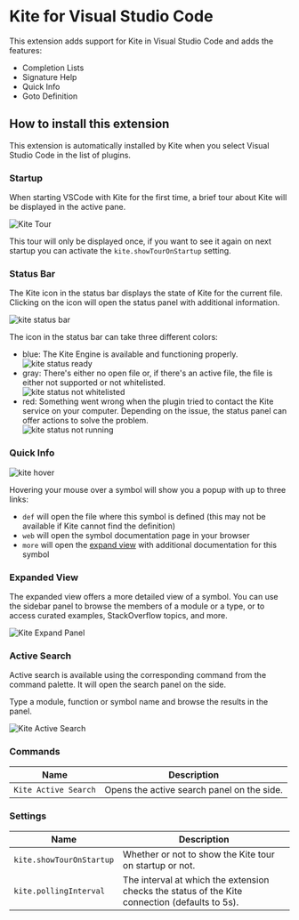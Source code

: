 # Kite for Visual Studio Code

This extension adds support for Kite in Visual Studio Code and adds the features:

- Completion Lists
- Signature Help
- Quick Info
- Goto Definition 

## How to install this extension

This extension is automatically installed by Kite when you select Visual Studio Code in the list of plugins.

### Startup

When starting VSCode with Kite for the first time, a brief tour about Kite will be displayed in the active pane.

![Kite Tour](./images/kite-tour.png)

This tour will only be displayed once, if you want to see it again on next startup you can activate the `kite.showTourOnStartup` setting.

### Status Bar

The Kite icon in the status bar displays the state of Kite for the current file. Clicking on the icon will open the status panel with additional information.

![kite status bar](./images/kite-status-bar.png)

The icon in the status bar can take three different colors:

- blue: The Kite Engine is available and functioning properly.<br/>![kite status ready](./images/kite-status-ready.png)
- gray: There's either no open file or, if there's an active file, the file is either not supported or not whitelisted.<br/>![kite status not whitelisted](./images/kite-status-non-whitelisted.png)
- red: Something went wrong when the plugin tried to contact the Kite service on your computer. Depending on the issue, the status panel can offer actions to solve the problem.<br/>![kite status not running](./images/kite-status-not-running.png)

### Quick Info

![kite hover](./images/kite-hover.png)

Hovering your mouse over a symbol will show you a popup with up to three links:

- `def` will open the file where this symbol is defined (this may not be available if Kite cannot find the definition)
- `web` will open the symbol documentation page in your browser
- `more` will open the [expand view](#expand-view) with additional documentation for this symbol

### Expanded View

The expanded view offers a more detailed view of a symbol. You can use the sidebar panel to browse the members of a module or a type, or to access curated examples, StackOverflow topics, and more.

![Kite Expand Panel](./images/kite-expand-panel.png)

### Active Search

Active search is available using the corresponding command from the command palette. It will open the search panel on the side.

Type a module, function or symbol name and browse the results in the panel.

![Kite Active Search](./images/kite-active-search.png)

### Commands

|Name|Description|
|---|---|
|`Kite Active Search`|Opens the active search panel on the side.|

### Settings

|Name|Description|
|---|---|
|`kite.showTourOnStartup`|Whether or not to show the Kite tour on startup or not.|
|`kite.pollingInterval`|The interval at which the extension checks the status of the Kite connection (defaults to 5s).|